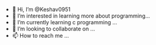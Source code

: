 - 👋 Hi, I’m @Keshav0951
- 👀 I’m interested in learning more about programming...
- 🌱 I’m currently learning c programming ...
- 💞️ I’m looking to collaborate on ...
- 📫 How to reach me ...

<!---
Keshav0951/Keshav0951 is a ✨ special ✨ repository because its `README.md` (this file) appears on your GitHub profile.
You can click the Preview link to take a look at your changes.
--->
